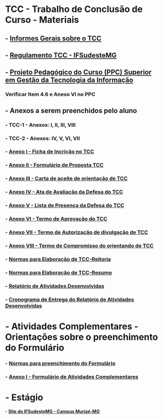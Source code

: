 # TCC - Trabalho de Conclusão de Curso - Materiais 

## - [Informes Gerais sobre o TCC](https://docs.google.com/presentation/d/1rz3bJNg44TnuWu-1UdK4qHxacWrqy8DW/edit?usp=sharing&ouid=107938724732263871049&rtpof=true&sd=true)

## - [Regulamento TCC - IFSudesteMG](https://www.ifsudestemg.edu.br/documentos-institucionais/unidades/reitoria/pro-reitorias/ensino/graduacao/trabalho-de-conclusao-de-curso-tcc)

## - [Projeto Pedagógico do Curso (PPC) Superior em Gestão da Tecnologia da Informação](https://sig.ifsudestemg.edu.br/sigaa/verProducao?idProducao=566947&&key=667d9e6f936dd330cc01e8622a934800)

### Verificar Item 4.6 e Anexo VI no PPC

## - Anexos a serem preenchidos pelo aluno 

### - TCC-1 - Anexos: I, II, III, VIII

### - TCC-2 - Anexos: IV, V, VI, VII

### - [Anexo I - Ficha de Incrição no TCC](https://docs.google.com/document/d/1s2qwc55qHw3eOGW5vNhAGkJPYLxxlZVZ/edit?usp=sharing&ouid=107938724732263871049&rtpof=true&sd=true)

### - [Anexo II - Formulário de Proposta TCC](https://docs.google.com/document/d/1s5nxqJJGhkUa_ArEOA3Sv-h-kBEfLsZM/edit?usp=sharing&ouid=107938724732263871049&rtpof=true&sd=true)

### - [Anexo III - Carta de aceite de orientação de TCC](https://docs.google.com/document/d/1s81CLHSi4ElYwIb4mhoX03TRABOSORIS/edit?usp=sharing&ouid=107938724732263871049&rtpof=true&sd=true)

### - [Anexo IV - Ata de Avaliação da Defesa do TCC](https://docs.google.com/document/d/1sFp3k-T4ustInm9LpxnPzUGLESdZxYoi/edit?usp=sharing&ouid=107938724732263871049&rtpof=true&sd=true)

### - [Anexo V - Lista de Presença da Defesa do TCC](https://docs.google.com/document/d/1sGUvs0rvD35VLIFjl74mwiPvasG39-or/edit?usp=sharing&ouid=107938724732263871049&rtpof=true&sd=true)

### - [Anexo VI - Termo de Aprovação do TCC](https://docs.google.com/document/d/1sJDt2sXvjOQ6VXuLXOJU0nurgfnu938X/edit?usp=sharing&ouid=107938724732263871049&rtpof=true&sd=true)

### - [Anexo VII - Termo de Autorização de divulgação de TCC](https://docs.google.com/document/d/1sPZuz2n2mfatGzpNfBoN3E0e61jOD9V4/edit?usp=sharing&ouid=107938724732263871049&rtpof=true&sd=true)

### - [Anexo VIII - Termo de Compromisso do orientando de TCC](https://docs.google.com/document/d/1sSoip45qJWh3MI9d4vqbrjmLTBbs3kdZ/edit?usp=sharing&ouid=107938724732263871049&rtpof=true&sd=true)

### - [Normas para Elaboração de TCC-Reitoria](https://www.ifsudestemg.edu.br/documentos-institucionais/unidades/barbacena/diretorias-sistemicas/ensino/normas-para-elaboracao-de-tcc-ou-monografia.pdf)

### - [Normas para Elaboração de TCC-Resumo](https://docs.google.com/document/d/1wdtB6a64XbFZSJVzc-ZhPIpYeAZCiX4u/edit?usp=sharing&ouid=107938724732263871049&rtpof=true&sd=true)

### - [Relatório de Atividades Desenvolvidas](https://docs.google.com/document/d/1wnc-_OnUTrvF4EU9RdNu-HUERecoyhSn/edit?usp=sharing&ouid=107938724732263871049&rtpof=true&sd=true)

### - [Cronograma de Entrega do Relatório de Atividades Desenvolvidas](https://drive.google.com/file/d/1xr53PHKO-yVwX96Tsph8RsK6PSl8nkWe/view?usp=sharing)


# - Atividades Complementares - Orientações sobre o preenchimento do Formulário

### - [Normas para preenchimento do Formulário](https://drive.google.com/file/d/1w6gABsUVpz9UFxQxgNk6ckP5sg3gXcJ6/view?usp=sharing)

### - [Anexo I - Formulário de Atividades Complementares](https://docs.google.com/document/d/1w75ZpgJrbSWOs8aU7HMCA5rCWRhl3Ry4/edit?usp=sharing&ouid=107938724732263871049&rtpof=true&sd=true)


# - Estágio

#### - [Site do IFSudesteMG - Campus Muriaé-MG](https://www.ifsudestemg.edu.br/muriae/institucional/extensao/estagios-e-egressos/estatios)

